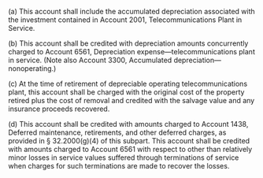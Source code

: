 (a) This account shall include the accumulated depreciation associated with the investment contained in Account 2001, Telecommunications Plant in Service.

(b) This account shall be credited with depreciation amounts concurrently charged to Account 6561, Depreciation expense—telecommunications plant in service. (Note also Account 3300, Accumulated depreciation—nonoperating.)

(c) At the time of retirement of depreciable operating telecommunications plant, this account shall be charged with the original cost of the property retired plus the cost of removal and credited with the salvage value and any insurance proceeds recovered.

(d) This account shall be credited with amounts charged to Account 1438, Deferred maintenance, retirements, and other deferred charges, as provided in § 32.2000(g)(4) of this subpart. This account shall be credited with amounts charged to Account 6561 with respect to other than relatively minor losses in service values suffered through terminations of service when charges for such terminations are made to recover the losses.

